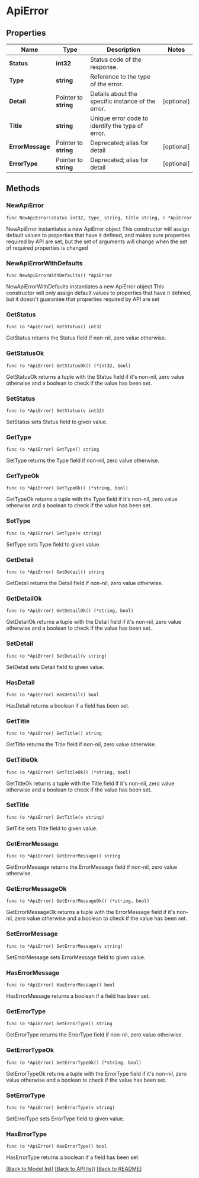 # ApiError

## Properties

Name | Type | Description | Notes
------------ | ------------- | ------------- | -------------
**Status** | **int32** | Status code of the response. | 
**Type** | **string** | Reference to the type of the error. | 
**Detail** | Pointer to **string** | Details about the specific instance of the error. | [optional] 
**Title** | **string** | Unique error code to identify the type of error. | 
**ErrorMessage** | Pointer to **string** | Deprecated; alias for detail | [optional] 
**ErrorType** | Pointer to **string** | Deprecated; alias for detail | [optional] 

## Methods

### NewApiError

`func NewApiError(status int32, type_ string, title string, ) *ApiError`

NewApiError instantiates a new ApiError object
This constructor will assign default values to properties that have it defined,
and makes sure properties required by API are set, but the set of arguments
will change when the set of required properties is changed

### NewApiErrorWithDefaults

`func NewApiErrorWithDefaults() *ApiError`

NewApiErrorWithDefaults instantiates a new ApiError object
This constructor will only assign default values to properties that have it defined,
but it doesn't guarantee that properties required by API are set

### GetStatus

`func (o *ApiError) GetStatus() int32`

GetStatus returns the Status field if non-nil, zero value otherwise.

### GetStatusOk

`func (o *ApiError) GetStatusOk() (*int32, bool)`

GetStatusOk returns a tuple with the Status field if it's non-nil, zero value otherwise
and a boolean to check if the value has been set.

### SetStatus

`func (o *ApiError) SetStatus(v int32)`

SetStatus sets Status field to given value.


### GetType

`func (o *ApiError) GetType() string`

GetType returns the Type field if non-nil, zero value otherwise.

### GetTypeOk

`func (o *ApiError) GetTypeOk() (*string, bool)`

GetTypeOk returns a tuple with the Type field if it's non-nil, zero value otherwise
and a boolean to check if the value has been set.

### SetType

`func (o *ApiError) SetType(v string)`

SetType sets Type field to given value.


### GetDetail

`func (o *ApiError) GetDetail() string`

GetDetail returns the Detail field if non-nil, zero value otherwise.

### GetDetailOk

`func (o *ApiError) GetDetailOk() (*string, bool)`

GetDetailOk returns a tuple with the Detail field if it's non-nil, zero value otherwise
and a boolean to check if the value has been set.

### SetDetail

`func (o *ApiError) SetDetail(v string)`

SetDetail sets Detail field to given value.

### HasDetail

`func (o *ApiError) HasDetail() bool`

HasDetail returns a boolean if a field has been set.

### GetTitle

`func (o *ApiError) GetTitle() string`

GetTitle returns the Title field if non-nil, zero value otherwise.

### GetTitleOk

`func (o *ApiError) GetTitleOk() (*string, bool)`

GetTitleOk returns a tuple with the Title field if it's non-nil, zero value otherwise
and a boolean to check if the value has been set.

### SetTitle

`func (o *ApiError) SetTitle(v string)`

SetTitle sets Title field to given value.


### GetErrorMessage

`func (o *ApiError) GetErrorMessage() string`

GetErrorMessage returns the ErrorMessage field if non-nil, zero value otherwise.

### GetErrorMessageOk

`func (o *ApiError) GetErrorMessageOk() (*string, bool)`

GetErrorMessageOk returns a tuple with the ErrorMessage field if it's non-nil, zero value otherwise
and a boolean to check if the value has been set.

### SetErrorMessage

`func (o *ApiError) SetErrorMessage(v string)`

SetErrorMessage sets ErrorMessage field to given value.

### HasErrorMessage

`func (o *ApiError) HasErrorMessage() bool`

HasErrorMessage returns a boolean if a field has been set.

### GetErrorType

`func (o *ApiError) GetErrorType() string`

GetErrorType returns the ErrorType field if non-nil, zero value otherwise.

### GetErrorTypeOk

`func (o *ApiError) GetErrorTypeOk() (*string, bool)`

GetErrorTypeOk returns a tuple with the ErrorType field if it's non-nil, zero value otherwise
and a boolean to check if the value has been set.

### SetErrorType

`func (o *ApiError) SetErrorType(v string)`

SetErrorType sets ErrorType field to given value.

### HasErrorType

`func (o *ApiError) HasErrorType() bool`

HasErrorType returns a boolean if a field has been set.


[[Back to Model list]](../README.md#documentation-for-models) [[Back to API list]](../README.md#documentation-for-api-endpoints) [[Back to README]](../README.md)


